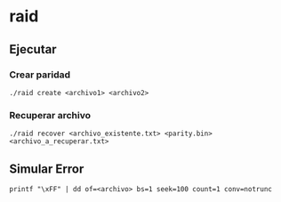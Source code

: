 # raid

## Ejecutar
### Crear paridad
```
./raid create <archivo1> <archivo2>
```
### Recuperar archivo
```
./raid recover <archivo_existente.txt> <parity.bin> <archivo_a_recuperar.txt>
```
## Simular Error
```
printf "\xFF" | dd of=<archivo> bs=1 seek=100 count=1 conv=notrunc
```
